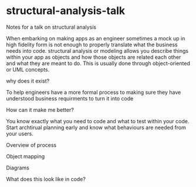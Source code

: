 # structural-analysis-talk
Notes for a talk on structural analysis

When embarking on making apps as an engineer sometimes a mock up in high fidelity form is not enough to properly translate what the business needs into code. structural analysis or modeling allows you describe things within your app as objects and how those objects are related each other and what they are meant to do. This is usually done through object-oriented or UML concepts. 

why does it exist?

To help engineers have a more formal process to making sure they have understood business requirments to turn it into code

How can it make me better? 

You know exactly what you need to code and what to test within your code. Start archtirual planning early and know what behaviours are needed from your users. 

Overview of process


Object mapping

Diagrams

What does this look like in code?

